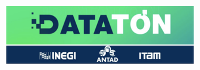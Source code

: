 ![dataton](./Primera%20Etapa/images/logo_dataton.png)
![patrocinadores](./Primera%20Etapa/images/logo_patrocinadores.png)
